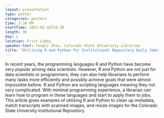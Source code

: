 ```yaml
---
layout: presentation
type: poster
categories: posters
time: 3:30 PM
startTime: 2023-03-16T15:30
length: 30
day: 2
location: Frist Lobby
speaker-text: Yongli Zhou, Colorado State University Libraries
title: "Utilizing R and Python for Institutional Repository Daily Jobs"
---
```

In recent years, the programming languages R and Python have become very popular among data
scientists. However, R and Python are not just for data scientists or programmers, they can also
help librarians to perform many tasks more efficiently and possibly achieve goals that were almost
impossible before. R and Python are scripting languages meaning they not very complicated. With
minimal programming experience, a librarian can learn how to program in these languages and start
to apply them to jobs. This article gives examples of utilizing R and Python to clean up metadata,
match transcripts with scanned images, and resize images for the Colorado State University
Institutional Repository.
